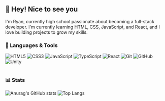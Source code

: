## 👀 Hey! Nice to see you

I'm Ryan, currently high school passionate about becoming a full-stack developer. I'm currently learning HTML, CSS, JavaScript, and React, and I love building projects to grow my skills. 


### 🧰 Languages & Tools


![HTML5](https://img.shields.io/badge/HTML5-e34c26?style=for-the-badge&logo=html5&logoColor=white)
![CSS3](https://img.shields.io/badge/CSS3-264de4?style=for-the-badge&logo=css3&logoColor=white)
![JavaScript](https://img.shields.io/badge/JavaScript-f7df1e?style=for-the-badge&logo=javascript&logoColor=black)
![TypeScript](https://img.shields.io/badge/TypeScript-3178c6?style=for-the-badge&logo=typescript&logoColor=white)
![React](https://img.shields.io/badge/React-20232a?style=for-the-badge&logo=react&logoColor=61dafb)
![Git](https://img.shields.io/badge/Git-f05032?style=for-the-badge&logo=git&logoColor=white)
![GitHub](https://img.shields.io/badge/GitHub-181717?style=for-the-badge&logo=github&logoColor=white)
![Unity](https://img.shields.io/badge/Unity-000000?style=for-the-badge&logo=unity&logoColor=white)
<br />

#

### 📊 Stats

![Anurag's GitHub stats](https://github-readme-stats.vercel.app/api?username=W1ntrr&hide=stars,contribs&show_icons=true&theme=one_dark_pro)
![Top Langs](https://github-readme-stats.vercel.app/api/top-langs/?username=W1ntrr&layout=compact&theme=one_dark_pro)

